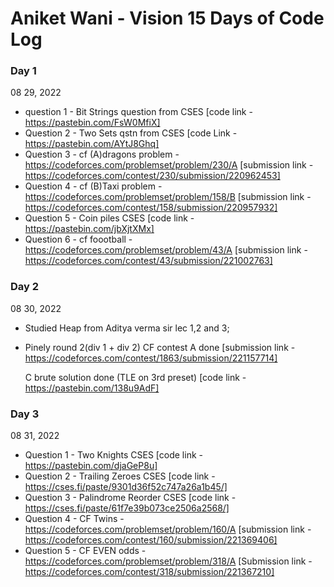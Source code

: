 # Aniket Wani - Vision 15 Days of Code Log

### Day 1

08 29, 2022

- question 1 - Bit Strings question from CSES
  [code link - https://pastebin.com/FsW0MfiX]
- Question 2 - Two Sets qstn from CSES 
  [code Link - https://pastebin.com/AYtJ8Ghq]
- Question 3 - cf (A)dragons problem - https://codeforces.com/problemset/problem/230/A
  [submission link - https://codeforces.com/contest/230/submission/220962453]
- Question 4 - cf (B)Taxi problem - https://codeforces.com/problemset/problem/158/B
  [submission link - https://codeforces.com/contest/158/submission/220957932]
- Question 5 - Coin piles CSES
  [code link - https://pastebin.com/jbXjtXMx]
- Question 6 - cf foootball - https://codeforces.com/problemset/problem/43/A
  [submission link - https://codeforces.com/contest/43/submission/221002763]

### Day 2

08 30, 2022

- Studied Heap from Aditya verma sir lec 1,2 and 3;
- Pinely round 2(div 1 + div 2) CF contest
    A done
    [submission link - https://codeforces.com/contest/1863/submission/221157714]

    C brute solution done (TLE on 3rd preset)
    [code link - https://pastebin.com/138u9AdF]


### Day 3

08 31, 2022

- Question 1 - Two Knights CSES
  [code link - https://pastebin.com/djaGeP8u]
- Question 2 - Trailing Zeroes CSES
  [code link - https://cses.fi/paste/9301d36f52c747a26a1b45/]
- Question 3 - Palindrome Reorder CSES
  [code link - https://cses.fi/paste/61f7e39b073ce2506a2568/]
- Question 4 - CF Twins - https://codeforces.com/problemset/problem/160/A
  [submission link - https://codeforces.com/contest/160/submission/221369406]
- Question 5 - CF EVEN odds - https://codeforces.com/problemset/problem/318/A
  [Submission link - https://codeforces.com/contest/318/submission/221367210]